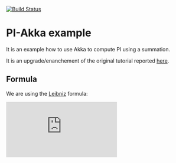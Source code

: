 [![Build Status](https://travis-ci.org/Raffaello/PI-akka-example.svg?branch=master)](https://travis-ci.org/Raffaello/PI-akka-example)

# PI-Akka example

It is an example how to use Akka to compute PI using a summation.

It is an upgrade/enanchement of the original tutorial reported
[here](https://doc.akka.io/docs/akka/2.0/intro/getting-started-first-scala.html).

## Formula

We are using the [Leibniz](https://en.wikipedia.org/wiki/Leibniz_formula_for_%CF%80) formula:

![formula](http://latex.codecogs.com/gif.latex?%5Csum_%7Bn%3D0%7D%5E%7Bn%20%5Cto%20%5Cinfty%7D%5Cfrac%7B%28-1%29%5En%7D%7B2n%2B1%7D%20%3D%20%5Cfrac%7B%5Cpi%7D%7B4%7D%5CRightarrow%204%2A%5Csum_%7Bn%3D0%7D%5E%7Bn%20%5Cto%20%5Cinfty%7D%5Cfrac%7B%28-1%29%5En%7D%7B2n%2B1%7D%20%3D%20%5Cpi)

